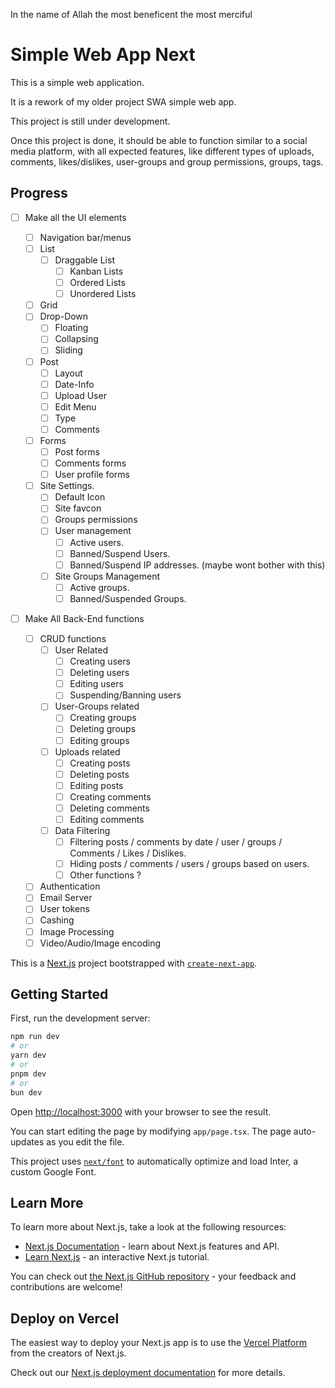 In the name of Allah the most beneficent the most merciful

# Simple Web App Next

This is a simple web application.

It is a rework of my older project SWA simple web app.

This project is still under development.

Once this project is done, it should be able to function similar to a social media platform, with all expected features, like different types of uploads, comments, likes/dislikes, user-groups and group permissions, groups, tags.

## Progress

- [ ] Make all the UI elements

  - [ ] Navigation bar/menus
  - [ ] List
    - [ ] Draggable List
      - [ ] Kanban Lists
      - [ ] Ordered Lists
      - [ ] Unordered Lists
  - [ ] Grid
  - [ ] Drop-Down
    - [ ] Floating
    - [ ] Collapsing
    - [ ] Sliding
  - [ ] Post
    - [ ] Layout
    - [ ] Date-Info
    - [ ] Upload User
    - [ ] Edit Menu
    - [ ] Type
    - [ ] Comments
  - [ ] Forms
    - [ ] Post forms
    - [ ] Comments forms
    - [ ] User profile forms
  - [ ] Site Settings.
    - [ ] Default Icon
    - [ ] Site favcon
    - [ ] Groups permissions
    - [ ] User management
      - [ ] Active users.
      - [ ] Banned/Suspend Users.
      - [ ] Banned/Suspend IP addresses. (maybe wont bother with this)
    - [ ] Site Groups Management
      - [ ] Active groups.
      - [ ] Banned/Suspended Groups.

- [ ] Make All Back-End functions
  - [ ] CRUD functions
    - [ ] User Related
      - [ ] Creating users
      - [ ] Deleting users
      - [ ] Editing users
      - [ ] Suspending/Banning users
    - [ ] User-Groups related
      - [ ] Creating groups
      - [ ] Deleting groups
      - [ ] Editing groups
    - [ ] Uploads related
      - [ ] Creating posts
      - [ ] Deleting posts
      - [ ] Editing posts
      - [ ] Creating comments
      - [ ] Deleting comments
      - [ ] Editing comments
    - [ ] Data Filtering
      - [ ] Filtering posts / comments by date / user / groups / Comments / Likes / Dislikes.
      - [ ] Hiding posts / comments / users / groups based on users.
      - [ ] Other functions ?
  - [ ] Authentication
  - [ ] Email Server
  - [ ] User tokens
  - [ ] Cashing
  - [ ] Image Processing
  - [ ] Video/Audio/Image encoding

This is a [Next.js](https://nextjs.org/) project bootstrapped with [`create-next-app`](https://github.com/vercel/next.js/tree/canary/packages/create-next-app).

## Getting Started

First, run the development server:

```bash
npm run dev
# or
yarn dev
# or
pnpm dev
# or
bun dev
```

Open [http://localhost:3000](http://localhost:3000) with your browser to see the result.

You can start editing the page by modifying `app/page.tsx`. The page auto-updates as you edit the file.

This project uses [`next/font`](https://nextjs.org/docs/basic-features/font-optimization) to automatically optimize and load Inter, a custom Google Font.

## Learn More

To learn more about Next.js, take a look at the following resources:

- [Next.js Documentation](https://nextjs.org/docs) - learn about Next.js features and API.
- [Learn Next.js](https://nextjs.org/learn) - an interactive Next.js tutorial.

You can check out [the Next.js GitHub repository](https://github.com/vercel/next.js/) - your feedback and contributions are welcome!

## Deploy on Vercel

The easiest way to deploy your Next.js app is to use the [Vercel Platform](https://vercel.com/new?utm_medium=default-template&filter=next.js&utm_source=create-next-app&utm_campaign=create-next-app-readme) from the creators of Next.js.

Check out our [Next.js deployment documentation](https://nextjs.org/docs/deployment) for more details.
